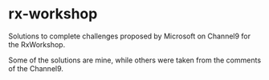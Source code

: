 # rx-workshop
Solutions to complete challenges proposed by Microsoft on Channel9 for the RxWorkshop.

Some of the solutions are mine, while others were taken from the comments
of the Channel9.
